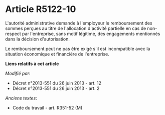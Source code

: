 # Article R5122-10

L'autorité administrative demande à l'employeur le remboursement des sommes perçues au titre de l'allocation d'activité
partielle en cas de non-respect par l'entreprise, sans motif légitime, des engagements mentionnés dans la décision
d'autorisation. 

Le remboursement peut ne pas être exigé s'il est incompatible avec la situation économique et financière de l'entreprise.

**Liens relatifs à cet article**

_Modifié par_:

  - Décret n°2013-551 du 26 juin 2013 - art. 12
  - Décret n°2013-551 du 26 juin 2013 - art. 2

_Anciens textes_:

  - Code du travail - art. R351-52 (M)
